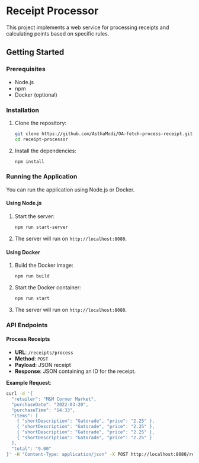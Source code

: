 # Receipt Processor

This project implements a web service for processing receipts and calculating points based on specific rules.

## Getting Started

### Prerequisites

- Node.js
- npm
- Docker (optional)

### Installation

1. Clone the repository:
    ```sh
    git clone https://github.com/AsthaModi/OA-fetch-process-receipt.git
    cd receipt-processor
    ```

2. Install the dependencies:
    ```sh
    npm install
    ```

### Running the Application

You can run the application using Node.js or Docker.

#### Using Node.js

1. Start the server:
    ```sh
    npm run start-server
    ```

2. The server will run on `http://localhost:8080`.

#### Using Docker

1. Build the Docker image:
    ```sh
    npm run build
    ```

2. Start the Docker container:
    ```sh
    npm run start
    ```

3. The server will run on `http://localhost:8080`.

### API Endpoints

#### Process Receipts

- **URL**: `/receipts/process`
- **Method**: `POST`
- **Payload**: JSON receipt
- **Response**: JSON containing an ID for the receipt.

**Example Request**:
```sh
curl -d '{ 
  "retailer": "M&M Corner Market", 
  "purchaseDate": "2022-03-20", 
  "purchaseTime": "14:33", 
  "items": [ 
    { "shortDescription": "Gatorade", "price": "2.25" },
    { "shortDescription": "Gatorade", "price": "2.25" },
    { "shortDescription": "Gatorade", "price": "2.25" },
    { "shortDescription": "Gatorade", "price": "2.25" }
  ], 
  "total": "9.00" 
}' -H "Content-Type: application/json" -X POST http://localhost:8080/receipts/process
